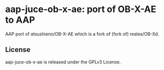 # aap-juce-ob-x-ae: port of OB-X-AE to AAP

AAP port of atsushieno/OB-X-AE which is a fork of (fork of) reales/OB-Xd.

## License

aap-juce-ob-x-ae is released under the GPLv3 License.

